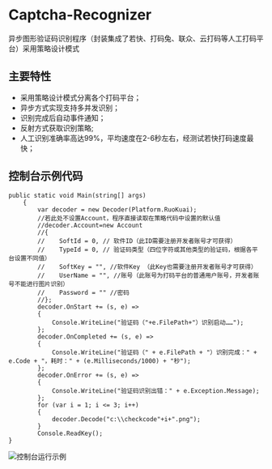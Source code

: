 # Captcha-Recognizer
异步图形验证码识别程序（封装集成了若快、打码兔、联众、云打码等人工打码平台）采用策略设计模式

## 主要特性

- 采用策略设计模式分离各个打码平台；
- 异步方式实现支持多并发识别；
- 识别完成后自动事件通知；
- 反射方式获取识别策略;
- 人工识别准确率高达99%，平均速度在2-6秒左右，经测试若快打码速度最快；

## 控制台示例代码
	public static void Main(string[] args)
        {
            var decoder = new Decoder(Platform.RuoKuai);
            //若此处不设置Account，程序直接读取在策略代码中设置的默认值
            //decoder.Account=new Account
            //{
            //    SoftId = 0, // 软件ID（此ID需要注册开发者账号才可获得）
            //    TypeId = 0, // 验证码类型（四位字符或其他类型的验证码，根据各平台设置不同值）
            //    SoftKey = "", //软件Key （此Key也需要注册开发者账号才可获得）
            //    UserName = "", //账号（此账号为打码平台的普通用户账号，开发者账号不能进行图片识别）
            //    Password = "" //密码
            //};
            decoder.OnStart += (s, e) =>
            {
                Console.WriteLine("验证码（"+e.FilePath+"）识别启动……");
            };
            decoder.OnCompleted += (s, e) =>
            {
                Console.WriteLine("验证码（" + e.FilePath + "）识别完成：" + e.Code + "，耗时：" + (e.Milliseconds/1000) + "秒");
            };
            decoder.OnError += (s, e) =>
            {
                Console.WriteLine("验证码识别出错：" + e.Exception.Message);
            };
            for (var i = 1; i <= 3; i++)
            {
                decoder.Decode("c:\\checkcode"+i+".png");
            }
            Console.ReadKey();
	}
	
	
![控制台运行示例](https://github.com/coldicelion/Captcha-Recognizer/blob/master/Wesley.Component.Captcha.Example/Resources/running.jpg?raw=true)
